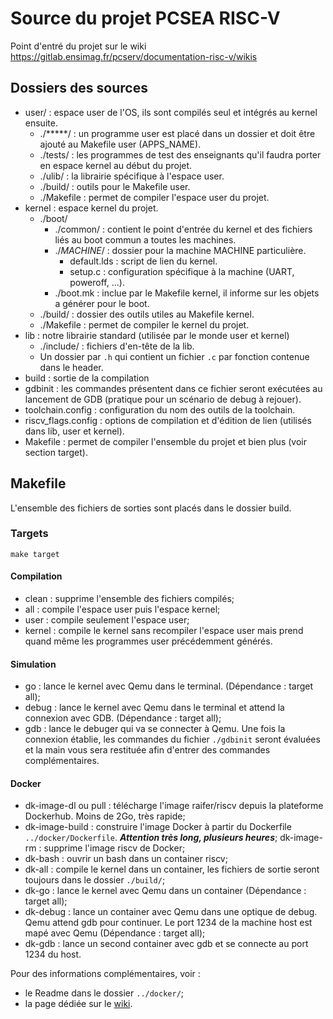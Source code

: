 # Source du projet PCSEA RISC-V

Point d'entré du projet sur le wiki <https://gitlab.ensimag.fr/pcserv/documentation-risc-v/wikis>

## Dossiers des sources

* user/ : espace user de l'OS, ils sont compilés seul et intégrés au kernel ensuite.
    * ./*****/ : un programme user est placé dans un dossier et doit être ajouté au Makefile user (APPS_NAME).
    * ./tests/ : les programmes de test des enseignants qu'il faudra porter en espace kernel au début du projet.
    * ./ulib/ : la librairie spécifique à l'espace user.
    * ./build/ : outils pour le Makefile user.
    * ./Makefile : permet de compiler l'espace user du projet.
* kernel : espace kernel du projet.
    * ./boot/
        * ./common/ : contient le point d'entrée du kernel et des fichiers liés au boot commun a toutes les machines.
        * ./*MACHINE*/ : dossier pour la machine MACHINE particulière.
            * default.lds : script de lien du kernel.
            * setup.c : configuration spécifique à la machine (UART, poweroff, …).
        * ./boot.mk : inclue par le Makefile kernel, il informe sur les objets a générer pour le boot.
    * ./build/ : dossier des outils utiles au Makefile kernel.
    * ./Makefile : permet de compiler le kernel du projet.
* lib : notre librairie standard (utilisée par le monde user et kernel)
    * ./include/ : fichiers d'en-tête de la lib.
    * Un dossier par `.h` qui contient un fichier `.c` par fonction contenue dans le header.
* build : sortie de la compilation
* gdbinit : les commandes présentent dans ce fichier seront exécutées au lancement de GDB (pratique pour un scénario de debug à rejouer).
* toolchain.config : configuration du nom des outils de la toolchain.
* riscv_flags.config : options de compilation et d'édition de lien (utilisés dans lib, user et kernel).
* Makefile : permet de compiler l'ensemble du projet et bien plus (voir section target).

## Makefile

L'ensemble des fichiers de sorties sont placés dans le dossier build.

### Targets

`make target`

#### Compilation

* clean : supprime l'ensemble des fichiers compilés;
* all : compile l'espace user puis l'espace kernel;
* user : compile seulement l'espace user;
* kernel : compile le kernel sans recompiler l'espace user mais prend quand même les programmes user précédemment générés.

#### Simulation

* go : lance le kernel avec Qemu dans le terminal. (Dépendance : target all);
* debug : lance le kernel avec Qemu dans le terminal et attend la connexion avec GDB. (Dépendance : target all);
* gdb : lance le debuger qui va se connecter à Qemu.
Une fois la connexion établie, les commandes du fichier `./gdbinit` seront évaluées et la main vous sera restituée afin d'entrer des commandes complémentaires.

#### Docker

* dk-image-dl ou pull : télécharge l'image raifer/riscv depuis la plateforme Dockerhub. Moins de 2Go, très rapide;
* dk-image-build : construire l'image Docker à partir du Dockerfile `../docker/Dockerfile`. ***Attention très long, plusieurs heures***;
dk-image-rm : supprime l'image riscv de Docker;
* dk-bash : ouvrir un bash dans un container riscv;
* dk-all : compile le kernel dans un container, les fichiers de sortie seront toujours dans le dossier `./build/`;
* dk-go : lance le kernel avec Qemu dans un container (Dépendance : target all);
* dk-debug : lance un container avec Qemu dans une optique de debug. Qemu attend gdb pour continuer. Le port 1234 de la machine host est mapé avec Qemu (Dépendance : target all);
* dk-gdb : lance un second container avec gdb et se connecte au port 1234 du host.



Pour des informations complémentaires, voir :
* le Readme dans le dossier `../docker/`;
* la page dédiée sur le [wiki](https://gitlab.ensimag.fr/pcserv/documentation-risc-v/wikis/docker).
